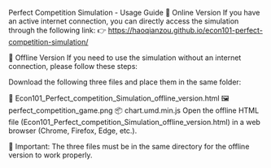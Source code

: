 Perfect Competition Simulation - Usage Guide
🔹 Online Version
If you have an active internet connection, you can directly access the simulation through the following link:
👉 https://haoqianzou.github.io/econ101-perfect-competition-simulation/

🔹 Offline Version
If you need to use the simulation without an internet connection, please follow these steps:

Download the following three files and place them in the same folder:

📄 Econ101_Perfect_competition_Simulation_offline_version.html
🖼 perfect_competition_game.png
📦 chart.umd.min.js
Open the offline HTML file (Econ101_Perfect_competition_Simulation_offline_version.html) in a web browser (Chrome, Firefox, Edge, etc.).

📌 Important: The three files must be in the same directory for the offline version to work properly.

